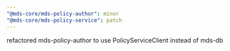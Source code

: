 ```yaml
---
"@mds-core/mds-policy-author": minor
"@mds-core/mds-policy-service": patch
---
```


refactored mds-policy-author to use PolicyServiceClient instead of mds-db
